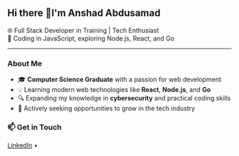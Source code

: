 ## Hi there 👋I'm Anshad Abdusamad

🌐 Full Stack Developer in Training | Tech Enthusiast  
🚀 Coding in JavaScript, exploring Node.js, React, and Go

---

### About Me

- 🎓 **Computer Science Graduate** with a passion for web development
- 💡 Learning modern web technologies like **React**, **Node.js**, and **Go**
- 🔍 Expanding my knowledge in **cybersecurity** and practical coding skills
- 💼 Actively seeking opportunities to grow in the tech industry



### 📫 Get in Touch

[LinkedIn](https://www.linkedin.com/in/anshad-abdusamad-3b5220125/) • 


<!--
**stablelane/stablelane** is a ✨ _special_ ✨ repository because its `README.md` (this file) appears on your GitHub profile.

Here are some ideas to get you started:

- 🔭 I’m currently working on ...
- 🌱 I’m currently learning ...
- 👯 I’m looking to collaborate on ...
- 🤔 I’m looking for help with ...
- 💬 Ask me about ...
- 📫 How to reach me: ...
- 😄 Pronouns: ...
- ⚡ Fun fact: ...
-->
